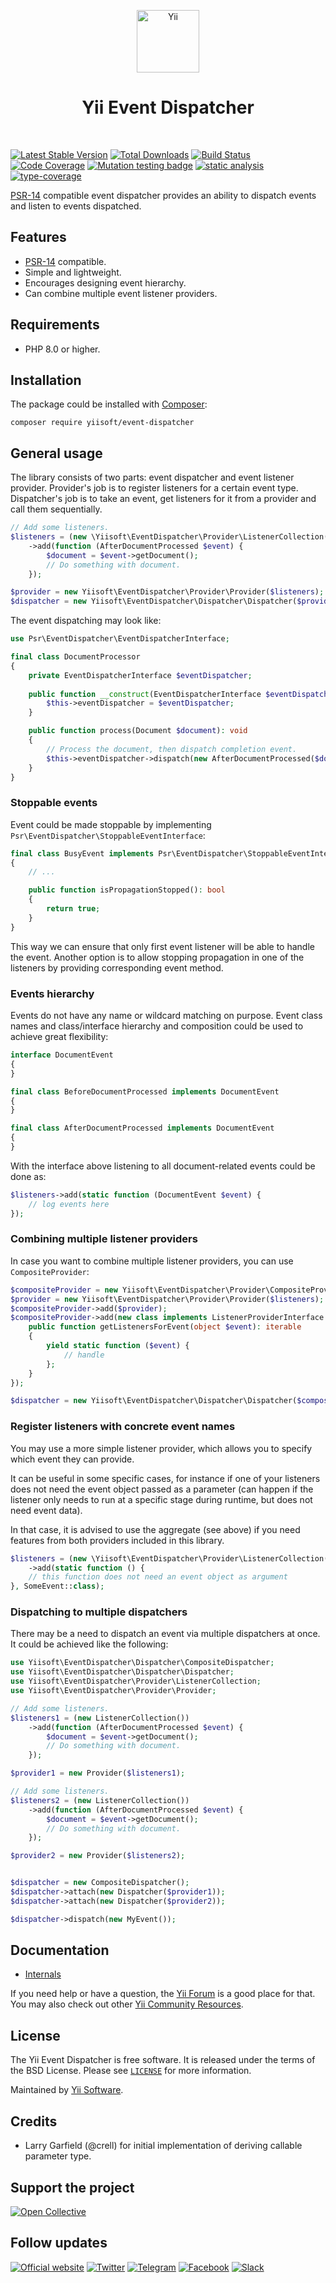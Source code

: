 <p align="center">
    <a href="https://github.com/yiisoft" target="_blank">
        <img src="https://yiisoft.github.io/docs/images/yii_logo.svg" height="100px" alt="Yii">
    </a>
    <h1 align="center">Yii Event Dispatcher</h1>
    <br>
</p>

[![Latest Stable Version](https://poser.pugx.org/yiisoft/event-dispatcher/v/stable.png)](https://packagist.org/packages/yiisoft/event-dispatcher)
[![Total Downloads](https://poser.pugx.org/yiisoft/event-dispatcher/downloads.png)](https://packagist.org/packages/yiisoft/event-dispatcher)
[![Build Status](https://github.com/yiisoft/event-dispatcher/workflows/build/badge.svg)](https://github.com/yiisoft/event-dispatcher/actions?query=workflow%3Abuild)
[![Code Coverage](https://codecov.io/gh/yiisoft/event-dispatcher/branch/master/graph/badge.svg)](https://codecov.io/gh/yiisoft/event-dispatcher)
[![Mutation testing badge](https://img.shields.io/endpoint?style=flat&url=https://badge-api.stryker-mutator.io/github.com/yiisoft/event-dispatcher/master)](https://dashboard.stryker-mutator.io/reports/github.com/yiisoft/event-dispatcher/master)
[![static analysis](https://github.com/yiisoft/event-dispatcher/workflows/static%20analysis/badge.svg)](https://github.com/yiisoft/event-dispatcher/actions?query=workflow%3A%22static+analysis%22)
[![type-coverage](https://shepherd.dev/github/yiisoft/event-dispatcher/coverage.svg)](https://shepherd.dev/github/yiisoft/event-dispatcher)

[PSR-14](https://www.php-fig.org/psr/psr-14/) compatible event dispatcher provides an ability to dispatch events and listen
to events dispatched.

## Features

- [PSR-14](https://www.php-fig.org/psr/psr-14/) compatible.
- Simple and lightweight.
- Encourages designing event hierarchy.
- Can combine multiple event listener providers.

## Requirements

- PHP 8.0 or higher.

## Installation

The package could be installed with [Composer](https://getcomposer.org):

```shell
composer require yiisoft/event-dispatcher
```

## General usage

The library consists of two parts: event dispatcher and event listener provider. Provider's job is to register listeners
for a certain event type. Dispatcher's job is to take an event, get listeners for it from a provider and call them sequentially.

```php
// Add some listeners.
$listeners = (new \Yiisoft\EventDispatcher\Provider\ListenerCollection())
    ->add(function (AfterDocumentProcessed $event) {
        $document = $event->getDocument();
        // Do something with document.
    });

$provider = new Yiisoft\EventDispatcher\Provider\Provider($listeners);
$dispatcher = new Yiisoft\EventDispatcher\Dispatcher\Dispatcher($provider);
```

The event dispatching may look like:

```php
use Psr\EventDispatcher\EventDispatcherInterface;

final class DocumentProcessor
{
    private EventDispatcherInterface $eventDispatcher;
    
    public function __construct(EventDispatcherInterface $eventDispatcher) {
        $this->eventDispatcher = $eventDispatcher;
    }

    public function process(Document $document): void
    {
        // Process the document, then dispatch completion event.
        $this->eventDispatcher->dispatch(new AfterDocumentProcessed($document));
    }
}
```

### Stoppable events

Event could be made stoppable by implementing `Psr\EventDispatcher\StoppableEventInterface`:

```php
final class BusyEvent implements Psr\EventDispatcher\StoppableEventInterface
{
    // ...

    public function isPropagationStopped(): bool
    {
        return true;
    }
}
```

This way we can ensure that only first event listener will be able to handle the event. Another option is
to allow stopping propagation in one of the listeners by providing corresponding event method.

### Events hierarchy

Events do not have any name or wildcard matching on purpose. Event class names and class/interface hierarchy
and composition could be used to achieve great flexibility:

```php
interface DocumentEvent
{
}

final class BeforeDocumentProcessed implements DocumentEvent
{
}

final class AfterDocumentProcessed implements DocumentEvent
{
}
```

With the interface above listening to all document-related events could be done as:

```php
$listeners->add(static function (DocumentEvent $event) {
    // log events here
});
```

### Combining multiple listener providers

In case you want to combine multiple listener providers, you can use `CompositeProvider`:

```php
$compositeProvider = new Yiisoft\EventDispatcher\Provider\CompositeProvider();
$provider = new Yiisoft\EventDispatcher\Provider\Provider($listeners);
$compositeProvider->add($provider);
$compositeProvider->add(new class implements ListenerProviderInterface {
    public function getListenersForEvent(object $event): iterable
    {
        yield static function ($event) {
            // handle 
        };
    }
});

$dispatcher = new Yiisoft\EventDispatcher\Dispatcher\Dispatcher($compositeProvider);
```

### Register listeners with concrete event names

You may use a more simple listener provider, which allows you to specify which event they can provide.

It can be useful in some specific cases, for instance if one of your listeners does not need the event
object passed as a parameter (can happen if the listener only needs to run at a specific stage during
runtime, but does not need event data).

In that case, it is advised to use the aggregate (see above) if you need features from both providers included
in this library.

```php
$listeners = (new \Yiisoft\EventDispatcher\Provider\ListenerCollection())
    ->add(static function () {
    // this function does not need an event object as argument
}, SomeEvent::class);
```

### Dispatching to multiple dispatchers

There may be a need to dispatch an event via multiple dispatchers at once. It could be achieved like the following:

```php
use Yiisoft\EventDispatcher\Dispatcher\CompositeDispatcher;
use Yiisoft\EventDispatcher\Dispatcher\Dispatcher;
use Yiisoft\EventDispatcher\Provider\ListenerCollection;
use Yiisoft\EventDispatcher\Provider\Provider;

// Add some listeners.
$listeners1 = (new ListenerCollection())
    ->add(function (AfterDocumentProcessed $event) {
        $document = $event->getDocument();
        // Do something with document.
    });

$provider1 = new Provider($listeners1);

// Add some listeners.
$listeners2 = (new ListenerCollection())
    ->add(function (AfterDocumentProcessed $event) {
        $document = $event->getDocument();
        // Do something with document.
    });

$provider2 = new Provider($listeners2);


$dispatcher = new CompositeDispatcher();
$dispatcher->attach(new Dispatcher($provider1));
$dispatcher->attach(new Dispatcher($provider2));

$dispatcher->dispatch(new MyEvent());
```

## Documentation

- [Internals](docs/internals.md)

If you need help or have a question, the [Yii Forum](https://forum.yiiframework.com/c/yii-3-0/63) is a good place for that.
You may also check out other [Yii Community Resources](https://www.yiiframework.com/community).

## License

The Yii Event Dispatcher is free software. It is released under the terms of the BSD License.
Please see [`LICENSE`](./LICENSE.md) for more information.

Maintained by [Yii Software](https://www.yiiframework.com/).

## Credits

- Larry Garfield (@crell) for initial implementation of deriving callable parameter type.

## Support the project

[![Open Collective](https://img.shields.io/badge/Open%20Collective-sponsor-7eadf1?logo=open%20collective&logoColor=7eadf1&labelColor=555555)](https://opencollective.com/yiisoft)

## Follow updates

[![Official website](https://img.shields.io/badge/Powered_by-Yii_Framework-green.svg?style=flat)](https://www.yiiframework.com/)
[![Twitter](https://img.shields.io/badge/twitter-follow-1DA1F2?logo=twitter&logoColor=1DA1F2&labelColor=555555?style=flat)](https://twitter.com/yiiframework)
[![Telegram](https://img.shields.io/badge/telegram-join-1DA1F2?style=flat&logo=telegram)](https://t.me/yii3en)
[![Facebook](https://img.shields.io/badge/facebook-join-1DA1F2?style=flat&logo=facebook&logoColor=ffffff)](https://www.facebook.com/groups/yiitalk)
[![Slack](https://img.shields.io/badge/slack-join-1DA1F2?style=flat&logo=slack)](https://yiiframework.com/go/slack)
